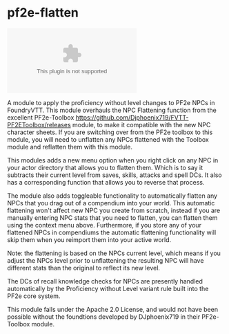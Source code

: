 # pf2e-flatten

![Latest Release Download Count](https://img.shields.io/github/downloads/velara/pf2e-flatten/latest/module.zip)

A module to apply the proficiency without level changes to PF2e NPCs in FoundryVTT. This module overhauls the NPC Flattening function from the excellent PF2e-Toolbox https://github.com/Djphoenix719/FVTT-PF2EToolbox/releases module, to make it compatible with the new NPC character sheets. If you are switching over from the PF2e toolbox to this module, you will need to unflatten any NPCs flattened with the Toolbox module and reflatten them with this module.  

This modules adds a new menu option when you right click on any NPC in your actor directory that allows you to flatten them. Which is to say it subtracts their current level from saves, skills, attacks and spell DCs. It also has a corresponding function that allows you to reverse that process.

The module also adds toggleable functionality to automatically flatten any NPCs that you drag out of a compendium into your world. This automatic flattening won't affect new NPC you create from scratch, instead if you are manually entering NPC stats that you need to flatten, you can flatten them using the context menu above. Furthermore, if you store any of your flattened NPCs in compendiums the automatic flattening functionality will skip them when you reimport them into your active world.

Note: the flattening is based on the NPCs current level, which means if you adjust the NPCs level prior to unflattening the resulting NPC will have different stats than the original to reflect its new level. 

The DCs of recall knowledge checks for NPCs are presently handled automatically by the Proficiency without Level variant rule built into the PF2e core system. 

This module falls under the Apache 2.0 License, and would not have been possible without the foundtions developed by DJphoenix719 in their PF2e-Toolbox module.



